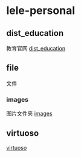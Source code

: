 # lele-personal

## dist_education
教育官网 [dist_education](https://lele287.github.io/dist_education)
## file
文件
### images
图片文件夹 [images](https://lele287.github.io/file/images)
<!-- ```
npm install 
``` -->

## virtuoso
[virtuoso](https://lele287.github.io/virtuoso)

